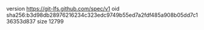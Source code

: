 version https://git-lfs.github.com/spec/v1
oid sha256:b3d98db28976216234c323edc9749b55ed7a2fdf485a908b05dd7c136353d837
size 12799
